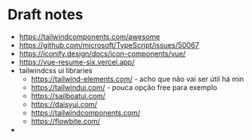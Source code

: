 # Draft notes


* https://tailwindcomponents.com/awesome
* https://github.com/microsoft/TypeScript/issues/50067
* https://iconify.design/docs/icon-components/vue/
* https://vue-resume-six.vercel.app/
* tailwindcss ui libraries
  * https://tailwind-elements.com/ - acho que não vai ser útil há min
  * https://tailwindui.com/ - pouca opção free para exemplo
  * https://sailboatui.com/
  * https://daisyui.com/
  * https://tailwindcomponents.com/
  * https://flowbite.com/
* 